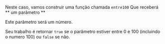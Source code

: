 Neste caso, vamos construir uma função chamada `entre100` Que receberá ** um parâmetro **

Este parâmetro será um número.

Seu trabalho é retornar `true` se o parâmetro estiver entre 0 e 100 (incluindo o numero 100) ou `false` se não.